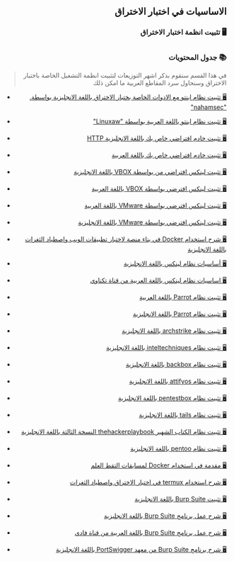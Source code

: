 <h2 dir='rtl' align='right'>الاساسيات في اختبار الاختراق  </h2>
<h3 dir='rtl' align='right'> 🖥   تثبيت انظمة اختبار الاختراق</h3>

## <h3 dir='rtl' align='right'>📚 جدول المحتويات  </h3>

>  <p dir='rtl' align='right'> في هذا القسم سنقوم بذكر اشهر التوزيعات لتثبيت انظمة التشغيل الخاصة باختبار الاختراق وسنحاول سرد المقاطع العربية ما امكن ذلك

  - [<p dir='rtl' align='right'>🖥 تثبيت نظام ابنتو مع الادوات الخاصة بختبار الاختراق باللغة الانجليزية بواسطة. "nahamsec" </p>](https://www.youtube.com/watch?v=YhUiAH5SIqk)
  - [<p dir='rtl' align='right'>🖥 تثبيت نظام ابنتو باللغة العربية بواسطة "Linuxaw" </p>](https://youtu.be/3Vj6QnnOUmE) 
  - [<p dir='rtl' align='right'>🖥 تثبيت خادم افتراضي خاص بك باللغة الانجليزية  HTTP</p>](https://www.linux.com/learn/easy-lamp-server-installation)
  - [<p dir='rtl' align='right'>🖥 تثبيت خادم افتراضي خاص بك باللغة العربية  </p>](https://youtu.be/oPQpzx-BlhY)
  - [<p dir='rtl' align='right'>🖥 تثبيت لينكس افتراضي من بواسطة VBOX باللغة الانجليزية </p>](https://linuxconfig.org/how-to-install-kali-linux-on-virtualbox)
  - [<p dir='rtl' align='right'>🖥 تثبيت لينكس افترضي بواسطة VBOX باللغة العربية </p>](https://youtu.be/QqC7ch9SdKA)
  - [<p dir='rtl' align='right'>🖥 تثبيت لينكس افترضي بواسطة VMware باللغة العربية</p>](https://youtu.be/qWzYuNKUYgI)
  - [<p dir='rtl' align='right'>🖥 تثبيت لينكس افترضي بواسطة VMware باللغة الانجليزية</p>](https://youtu.be/guXsuDnAD_c)
  - [<p dir='rtl' align='right'>🖥 شرح استخدام Docker في بناء منصة لاختبار تطبيقات الويب واصطياد الثغرات باللغة الانجليزية</p>](https://www.youtube.com/watch?v=5G6tA8Q9AuQ)
  - [<p dir='rtl' align='right'>🖥 أساسيات نظام لينكس باللغة الانجليزية</p>](https://lifehacker.com/5633909/who-needs-a-mouse-learn-to-use-the-command-line-for-almost-anything)
  - [<p dir='rtl' align='right'>🖥 اساسيات نظام لينكس باللغة العربية من قناة تكناوي</p>](https://youtu.be/njuF6MbedgE)
  - [<p dir='rtl' align='right'>🖥  تثبيت نظام Parrot باللغة العربية </p>](https://youtu.be/QUpVSXwdUsc)
  - [<p dir='rtl' align='right'>🖥 تثبيت نظام Parrot باللغة الانجليزية </p>](https://youtu.be/0szBQ2_uXh0)
  - [<p dir='rtl' align='right'>🖥 تثبيت نظام archstrike باللغة الانجليزية  </p>](https://archstrike.org)
  - [<p dir='rtl' align='right'>🖥 تثبيت نظام inteltechniques باللغة الانجليزية </p>](https://inteltechniques.com/buscador/)
  - [<p dir='rtl' align='right'>🖥 تثبيت نظام backbox باللغة الانجليزية </p>](https://www.backbox.org)
  - [<p dir='rtl' align='right'>🖥 تثبيت نظام attifyos باللغة الانجليزية </p>](https://github.com/adi0x90/attifyos)
  - [<p dir='rtl' align='right'>🖥 تثبيت نظام pentestbox باللغة الانجليزية </p>](https://pentestbox.org)
  - [<p dir='rtl' align='right'>🖥 تثبيت نظام tails باللغة الانجليزية </p>](https://tails.boum.org)
  - [<p dir='rtl' align='right'>🖥 تثبيت نظام الكتاب الشهير thehackerplaybook النسخة الثالثة باللغة الانجليزية</p>](http://dl1.thehackerplaybook.com/THP-vm.zip)
  - [<p dir='rtl' align='right'>🖥 تثبيت نظام pentoo باللغة الانجليزية </p>](https://www.pentoo.ch)
  - [<p dir='rtl' align='right'>🖥  مقدمة في استخدام Docker لمسابقات التقط العلم</p>](https://www.youtube.com/watch?v=cPGZMt4cJ0I)
  - [<p dir='rtl' align='right'>🖥  شرح استخدام termux في اختبار الاختراق واصطياد الثغرات</p>](https://www.hahwul.com/2020/05/setup-bugbounty-hunting-env-on-termux-d.html?m=1)
  - [<p dir='rtl' align='right'>🖥  تثبيت  Burp Suite باللغة الانجليزية </p>](https://www.hacker101.com/playlists/burp_suite)
  - [<p dir='rtl' align='right'>🖥  شرح عمل برنامج Burp Suite  باللغة الانجليزية</p>](https://github.com/bugcrowd/bugcrowd_university/blob/master/An_introduction_to_Burp_Suite/Bugcrowd%20University%20-%20Burp%20Suite%20Introduction.pdf)
  - [<p dir='rtl' align='right'>🖥  شرح عمل برنامج Burp Suite  باللغة العربية من قناة فادي </p>](https://youtu.be/0PcrjdeqSaY)
  - [<p dir='rtl' align='right'>🖥  شرح برنامج Burp Suite من معهد PortSwigger  باللغة الانجليزية </p>](https://www.youtube.com/channel/UCkytgKNbJ0L1UuN1K27GAKA)
  </p>
